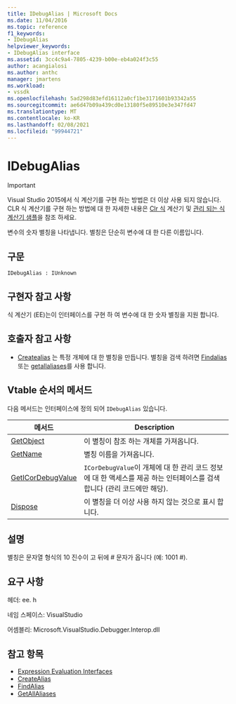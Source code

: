 ```yaml
---
title: IDebugAlias | Microsoft Docs
ms.date: 11/04/2016
ms.topic: reference
f1_keywords:
- IDebugAlias
helpviewer_keywords:
- IDebugAlias interface
ms.assetid: 3cc4c9a4-7805-4239-b00e-eb4a024f3c55
author: acangialosi
ms.author: anthc
manager: jmartens
ms.workload:
- vssdk
ms.openlocfilehash: 5ad298d83efd16112a0cf1be3171601b93342a55
ms.sourcegitcommit: ae6d47b09a439cd0e13180f5e89510e3e347fd47
ms.translationtype: MT
ms.contentlocale: ko-KR
ms.lasthandoff: 02/08/2021
ms.locfileid: "99944721"
---
```

# <a name="idebugalias"></a>IDebugAlias
> [!IMPORTANT]
> Visual Studio 2015에서 식 계산기를 구현 하는 방법은 더 이상 사용 되지 않습니다. CLR 식 계산기를 구현 하는 방법에 대 한 자세한 내용은 [Clr 식](https://github.com/Microsoft/ConcordExtensibilitySamples/wiki/CLR-Expression-Evaluators) 계산기 및 [관리 되는 식 계산기 샘플](https://github.com/Microsoft/ConcordExtensibilitySamples/wiki/Managed-Expression-Evaluator-Sample)을 참조 하세요.

 변수의 숫자 별칭을 나타냅니다. 별칭은 단순히 변수에 대 한 다른 이름입니다.

## <a name="syntax"></a>구문

```
IDebugAlias : IUnknown
```

## <a name="notes-for-implementers"></a>구현자 참고 사항
 식 계산기 (EE)는이 인터페이스를 구현 하 여 변수에 대 한 숫자 별칭을 지원 합니다.

## <a name="notes-for-callers"></a>호출자 참고 사항
- [Createalias](../../../extensibility/debugger/reference/idebugobject2-createalias.md) 는 특정 개체에 대 한 별칭을 만듭니다. 별칭을 검색 하려면 [Findalias](../../../extensibility/debugger/reference/idebugbinder3-findalias.md) 또는 [getallaliases](../../../extensibility/debugger/reference/idebugbinder3-getallaliases.md)를 사용 합니다.

## <a name="methods-in-vtable-order"></a>Vtable 순서의 메서드
 다음 메서드는 인터페이스에 정의 되어 `IDebugAlias` 있습니다.

|메서드|Description|
|------------|-----------------|
|[GetObject](../../../extensibility/debugger/reference/idebugalias-getobject.md)|이 별칭이 참조 하는 개체를 가져옵니다.|
|[GetName](../../../extensibility/debugger/reference/idebugalias-getname.md)|별칭 이름을 가져옵니다.|
|[GetICorDebugValue](../../../extensibility/debugger/reference/idebugalias-geticordebugvalue.md)|`ICorDebugValue`이 개체에 대 한 관리 코드 정보에 대 한 액세스를 제공 하는 인터페이스를 검색 합니다 (관리 코드에만 해당).|
|[Dispose](../../../extensibility/debugger/reference/idebugalias-dispose.md)|이 별칭을 더 이상 사용 하지 않는 것으로 표시 합니다.|

## <a name="remarks"></a>설명
 별칭은 문자열 형식의 10 진수이 고 뒤에 # 문자가 옵니다 (예: 1001 #).

## <a name="requirements"></a>요구 사항
 헤더: ee. h

 네임 스페이스: VisualStudio

 어셈블리: Microsoft.VisualStudio.Debugger.Interop.dll

## <a name="see-also"></a>참고 항목
- [Expression Evaluation Interfaces](../../../extensibility/debugger/reference/expression-evaluation-interfaces.md)
- [CreateAlias](../../../extensibility/debugger/reference/idebugobject2-createalias.md)
- [FindAlias](../../../extensibility/debugger/reference/idebugbinder3-findalias.md)
- [GetAllAliases](../../../extensibility/debugger/reference/idebugbinder3-getallaliases.md)
